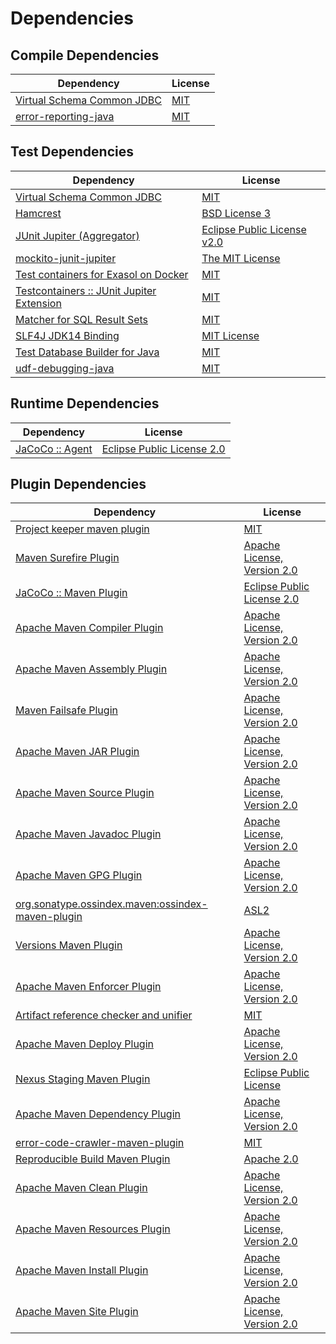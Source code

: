 <!-- @formatter:off -->
# Dependencies

## Compile Dependencies

| Dependency                      | License  |
| ------------------------------- | -------- |
| [Virtual Schema Common JDBC][0] | [MIT][1] |
| [error-reporting-java][2]       | [MIT][1] |

## Test Dependencies

| Dependency                                      | License                          |
| ----------------------------------------------- | -------------------------------- |
| [Virtual Schema Common JDBC][0]                 | [MIT][1]                         |
| [Hamcrest][6]                                   | [BSD License 3][7]               |
| [JUnit Jupiter (Aggregator)][8]                 | [Eclipse Public License v2.0][9] |
| [mockito-junit-jupiter][10]                     | [The MIT License][11]            |
| [Test containers for Exasol on Docker][12]      | [MIT][1]                         |
| [Testcontainers :: JUnit Jupiter Extension][14] | [MIT][15]                        |
| [Matcher for SQL Result Sets][16]               | [MIT][1]                         |
| [SLF4J JDK14 Binding][18]                       | [MIT License][19]                |
| [Test Database Builder for Java][20]            | [MIT][1]                         |
| [udf-debugging-java][22]                        | [MIT][1]                         |

## Runtime Dependencies

| Dependency            | License                          |
| --------------------- | -------------------------------- |
| [JaCoCo :: Agent][24] | [Eclipse Public License 2.0][25] |

## Plugin Dependencies

| Dependency                                              | License                           |
| ------------------------------------------------------- | --------------------------------- |
| [Project keeper maven plugin][26]                       | [MIT][1]                          |
| [Maven Surefire Plugin][28]                             | [Apache License, Version 2.0][29] |
| [JaCoCo :: Maven Plugin][30]                            | [Eclipse Public License 2.0][25]  |
| [Apache Maven Compiler Plugin][32]                      | [Apache License, Version 2.0][29] |
| [Apache Maven Assembly Plugin][34]                      | [Apache License, Version 2.0][29] |
| [Maven Failsafe Plugin][36]                             | [Apache License, Version 2.0][29] |
| [Apache Maven JAR Plugin][38]                           | [Apache License, Version 2.0][29] |
| [Apache Maven Source Plugin][40]                        | [Apache License, Version 2.0][29] |
| [Apache Maven Javadoc Plugin][42]                       | [Apache License, Version 2.0][29] |
| [Apache Maven GPG Plugin][44]                           | [Apache License, Version 2.0][29] |
| [org.sonatype.ossindex.maven:ossindex-maven-plugin][46] | [ASL2][47]                        |
| [Versions Maven Plugin][48]                             | [Apache License, Version 2.0][29] |
| [Apache Maven Enforcer Plugin][50]                      | [Apache License, Version 2.0][29] |
| [Artifact reference checker and unifier][52]            | [MIT][1]                          |
| [Apache Maven Deploy Plugin][54]                        | [Apache License, Version 2.0][29] |
| [Nexus Staging Maven Plugin][56]                        | [Eclipse Public License][57]      |
| [Apache Maven Dependency Plugin][58]                    | [Apache License, Version 2.0][29] |
| [error-code-crawler-maven-plugin][60]                   | [MIT][1]                          |
| [Reproducible Build Maven Plugin][62]                   | [Apache 2.0][47]                  |
| [Apache Maven Clean Plugin][64]                         | [Apache License, Version 2.0][29] |
| [Apache Maven Resources Plugin][66]                     | [Apache License, Version 2.0][29] |
| [Apache Maven Install Plugin][68]                       | [Apache License, Version 2.0][29] |
| [Apache Maven Site Plugin][70]                          | [Apache License, Version 2.0][29] |

[24]: https://www.eclemma.org/jacoco/index.html
[26]: https://github.com/exasol/project-keeper-maven-plugin
[2]: https://github.com/exasol/error-reporting-java
[47]: http://www.apache.org/licenses/LICENSE-2.0.txt
[28]: https://maven.apache.org/surefire/maven-surefire-plugin/
[56]: http://www.sonatype.com/public-parent/nexus-maven-plugins/nexus-staging/nexus-staging-maven-plugin/
[1]: https://opensource.org/licenses/MIT
[10]: https://github.com/mockito/mockito
[36]: https://maven.apache.org/surefire/maven-failsafe-plugin/
[48]: http://www.mojohaus.org/versions-maven-plugin/
[7]: http://opensource.org/licenses/BSD-3-Clause
[32]: https://maven.apache.org/plugins/maven-compiler-plugin/
[15]: http://opensource.org/licenses/MIT
[66]: https://maven.apache.org/plugins/maven-resources-plugin/
[0]: https://github.com/exasol/virtual-schema-common-jdbc
[64]: https://maven.apache.org/plugins/maven-clean-plugin/
[25]: https://www.eclipse.org/legal/epl-2.0/
[54]: https://maven.apache.org/plugins/maven-deploy-plugin/
[57]: http://www.eclipse.org/legal/epl-v10.html
[12]: https://github.com/exasol/exasol-testcontainers
[30]: https://www.jacoco.org/jacoco/trunk/doc/maven.html
[11]: https://github.com/mockito/mockito/blob/main/LICENSE
[16]: https://github.com/exasol/hamcrest-resultset-matcher
[58]: https://maven.apache.org/plugins/maven-dependency-plugin/
[62]: http://zlika.github.io/reproducible-build-maven-plugin
[70]: https://maven.apache.org/plugins/maven-site-plugin/
[19]: http://www.opensource.org/licenses/mit-license.php
[29]: https://www.apache.org/licenses/LICENSE-2.0.txt
[22]: https://github.com/exasol/udf-debugging-javat
[50]: https://maven.apache.org/enforcer/maven-enforcer-plugin/
[9]: https://www.eclipse.org/legal/epl-v20.html
[68]: https://maven.apache.org/plugins/maven-install-plugin/
[8]: https://junit.org/junit5/
[46]: https://sonatype.github.io/ossindex-maven/maven-plugin/
[44]: https://maven.apache.org/plugins/maven-gpg-plugin/
[14]: https://testcontainers.org
[40]: https://maven.apache.org/plugins/maven-source-plugin/
[6]: http://hamcrest.org/JavaHamcrest/
[18]: http://www.slf4j.org
[42]: https://maven.apache.org/plugins/maven-javadoc-plugin/
[52]: https://github.com/exasol/artifact-reference-checker-maven-plugin
[60]: https://github.com/exasol/error-code-crawler-maven-plugin
[20]: https://github.com/exasol/test-db-builder
[38]: https://maven.apache.org/plugins/maven-jar-plugin/
[34]: https://maven.apache.org/plugins/maven-assembly-plugin/
